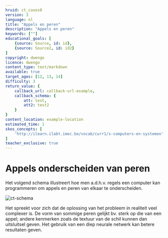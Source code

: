```yaml
---
hruid: ct_cases8
version: 3
language: nl
title: "Appels en peren"
description: "Appels en peren"
keywords: [""]
educational_goals: [
    {source: Source, id: id}, 
    {source: Source2, id: id2}
]
copyright: dwengo
licence: dwengo
content_type: text/markdown
available: true
target_ages: [12, 13, 14]
difficulty: 3
return_value: {
    callback_url: callback-url-example,
    callback_schema: {
        att: test,
        att2: test2
    }
}
content_location: example-location
estimated_time: 1
skos_concepts: [
    'http://ilearn.ilabt.imec.be/vocab/curr1/s-computers-en-systemen'
]
teacher_exclusive: true
---
```

# Appels onderscheiden van peren
Het volgend schema illustreert hoe men a.d.h.v. regels een computer kan programmeren om appels en peren van elkaar te onderscheiden.

![ct-schema](@learning-object/m_ct_cases8/nl/3)

Het spreekt voor zich dat de oplossing van het probleem in realiteit veel complexer is. De vorm van sommige peren gelijkt bv. sterk op die van een appel; andere kenmerken zoals de textuur van de schil kunnen dan uitsluitsel geven. Het gebruik van een diep neurale netwerk kan betere resultaten geven. 
